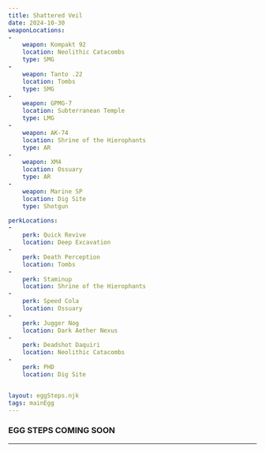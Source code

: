 ```yaml
---
title: Shattered Veil
date: 2024-10-30
weaponLocations: 
-
    weapon: Kompakt 92
    location: Neolithic Catacombs
    type: SMG
-
    weapon: Tanto .22
    location: Tombs
    type: SMG
-
    weapon: GPMG-7
    location: Subterranean Temple
    type: LMG
-
    weapon: AK-74
    location: Shrine of the Hierophants
    type: AR
-
    weapon: XM4
    location: Ossuary
    type: AR
-
    weapon: Marine SP
    location: Dig Site
    type: Shotgun

perkLocations: 
-
    perk: Quick Revive
    location: Deep Excavation
-
    perk: Death Perception
    location: Tombs
-
    perk: Staminup
    location: Shrine of the Hierophants
-
    perk: Speed Cola
    location: Ossuary
-
    perk: Jugger Nog
    location: Dark Aether Nexus
-
    perk: Deadshot Daquiri
    location: Neolithic Catacombs
-
    perk: PHD
    location: Dig Site


layout: eggSteps.njk
tags: mainEgg
---
```


<h3 class='space' id="base-ice-staff">EGG STEPS COMING SOON</h3>  

<!-- - <span class='note-text'>NOTE: YOU CAN COLLECT THE STAFF PARTS IN ANY ORDER</span> -->

---

<!-- <h3 class='space' id='upgraded-ice-staff'>Step 2 - Upgrade Ice Staff</h3>

- Use the staff to shoot 3 Aetheric Lamps to freeze them within 10 seconds of each other, if you are successful, you will hear a quote from Archibold

- Go to the Dark Aether and head towards the middle of the map and look up towards the sky where all the floating rocks are, you need to look for rocks with glowing purple symbols on them, once you have found one, shoot the synbol with the Ice Staff and the rock will lower itself down so you can see the symbol easier, you have to do this on 3 different rocks

- <span class='note-text'>NOTE: MAKE SURE YOU REMEMBER THE SYMBOLS, YOU'LL NEED TO USE THEM IN THE NEXT STEP</span>

- Once you have all 3 symbols, you'll notice one of the portals will close, you need to make your way to the other side of that portal and you'll see the symbols, shoot them in any order using the Ice Staff and the portal will re-open <span class='green-text'>TIP: You'll know if you shot the correct symbols because they will appear on the bottom on the portal once it reopens</span>

- Go through the portal and you'll be teleported to a floating rock with a purple orb in front of you, interact with the orb and the screen will flash white.

- You now need to follow the orb and stay close to it. When the orb stops moving, you'll need to get some kills so it moves again. Repeat those steps and follow the orb all the way round the Dark Aether until it goes to the hole in the wall where you placed the Base Ice Staff. Once this is complete, the screen will flash white again

- Now you can interact with the wall and the Ice Staff will be upgraded

--- -->

<!-- ### Arsenal Locations

Dig Site  
Deep Excavation   
<br>  

### Gobblegum Locations

Dig Site 
Ossuary  
Shrine of the Hierophants   
<br>  

### Ammo Cache Locations

Dig Site  
Dark Aether Nexus  
Deep Excavation    
<br>

### Arrow Trap Locations

Locations Coming Soon   
<br>  

### Aethereal Lantern Locations

Tombs  
Deep Excavation  
Shrine of the Hierophants  
Ossuary  
Neolithic Catacombs
<br>  

### Crafting Table Locations

Shrine of the Hierophants  
Dark Aether Nexus  
Neolithic Catacombs  
<br>  

### Mystery Box Locations

Dig Site   
<br>  
  
### Armour Locations

Level 2 - Dig Site  
Level 3 - Deep Excavation     
<br>  

### Shovel Locations

Ossuary  
Tombs (Up high)  
<br>   -->





